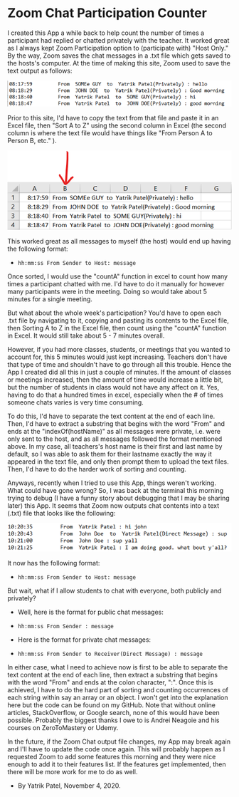 # Zoom Chat Participation Counter

I created this App a while back to help count the number of times a participant had replied or chatted privately with the teacher. It worked great as I always kept Zoom Participation option to (participate with) "Host Only." By the way, Zoom saves the chat messages in a .txt file which gets saved to the hosts's computer. At the time of making this site, Zoom used to save the text output as follows:

![old chat](/src/assets/old-chat.png)

Prior to this site, I'd have to copy the text from that file and paste it in an Excel file, then "Sort A to Z" using the second column in Excel (the second column is where the text file would have things like "From Person A to Person B, etc." ).

![old chat](/src/assets/old-chat-excel.png)

This worked great as all messages to myself (the host) would end up having the following format:

- `hh:mm:ss From Sender to Host: message`

Once sorted, I would use the "countA" function in excel to count how many times a participant chatted with me. I'd have to do it manually for however many participants were in the meeting. Doing so would take about 5 minutes for a single meeting.

But what about the whole week's participation? You'd have to open each .txt file by navigating to it, copying and pasting its contents to the Excel file, then Sorting A to Z in the Excel file, then count using the "countA" function in Excel. It would still take about 5 - 7 minutes overall.

However, if you had more classes, students, or meetings that you wanted to account for, this 5 minutes would just kept increasing. Teachers don't have that type of time and shouldn't have to go through all this trouble. Hence the App I created did all this in just a couple of minutes. If the amount of classes or meetings increased, then the amount of time would increase a little bit, but the number of students in class would not have any affect on it. Yes, having to do that a hundred times in excel, especially when the # of times someone chats varies is very time consuming.

To do this, I'd have to separate the text content at the end of each line. Then, I'd have to extract a substring that begins with the word "From" and ends at the "indexOf(hostName)" as all messages were private, i.e. were only sent to the host, and as all messages followed the format mentioned above. In my case, all teachers's host name is their first and last name by default, so I was able to ask them for their lastname exactly the way it appeared in the text file, and only then prompt them to upload the text files. Then, I'd have to do the harder work of sorting and counting.

Anyways, recently when I tried to use this App, things weren't working. What could have gone wrong? So, I was back at the terminal this morning trying to debug (I have a funny story about debugging that I may be sharing later) this App. It seems that Zoom now outputs chat contents into a text (.txt) file that looks like the following:

![old chat](/src/assets/new-chat.png)

It now has the following format:

- `hh:mm:ss From Sender to Host: message`

But wait, what if I allow students to chat with everyone, both publicly and privately?

- Well, here is the format for public chat messages:

- `hh:mm:ss From Sender : message`

- Here is the format for private chat messages:

- `hh:mm:ss From Sender to Receiver(Direct Message) : message`

In either case, what I need to achieve now is first to be able to separate the text content at the end of each line, then extract a substring that begins with the word "From" and ends at the colon character, ":". Once this is achieved, I have to do the hard part of sorting and counting occurrences of each string within say an array or an object. I won't get into the explanation here but the code can be found on my GitHub. Note that without online articles, StackOverflow, or Google search, none of this would have been possible. Probably the biggest thanks I owe to is Andrei Neagoie and his courses on ZeroToMastery or Udemy.

In the future, if the Zoom Chat output file changes, my App may break again and I'll have to update the code once again. This will probably happen as I requested Zoom to add some features this morning and they were nice enough to add it to their features list. If the features get implemented, then there will be more work for me to do as well.

- By Yatrik Patel, November 4, 2020.
